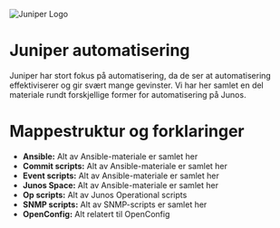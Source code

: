 ![Juniper Logo](/Diverse/juniper_logo.jpg)

# Juniper automatisering
Juniper har stort fokus på automatisering, da de ser at automatisering effektiviserer og gir svært mange gevinster. Vi har her samlet en del materiale rundt forskjellige former for automatisering på Junos.

# Mappestruktur og forklaringer
* __Ansible:__ Alt av Ansible-materiale er samlet her
* __Commit scripts:__ Alt av Ansible-materiale er samlet her
* __Event scripts:__ Alt av Ansible-materiale er samlet her
* __Junos Space:__ Alt av Ansible-materiale er samlet her
* __Op scripts:__ Alt av Junos Operational scripts
* __SNMP scripts:__ Alt av SNMP-scripts er samlet her
* __OpenConfig:__ Alt relatert til OpenConfig

